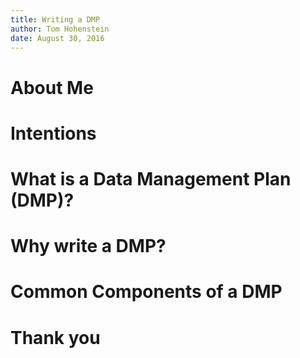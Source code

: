 ```yaml
---
title: Writing a DMP 
author: Tom Hohenstein 
date: August 30, 2016 
---
```


# About Me 

# Intentions  

# What is a Data Management Plan (DMP)? 

# Why write a DMP? 

# Common Components of a DMP

# Thank you